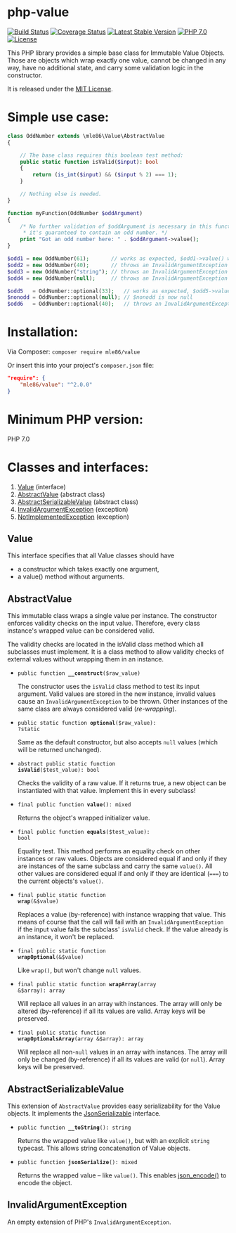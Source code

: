 # php-value

[![Build Status](https://travis-ci.org/mle86/php-value.svg?branch=master)](https://travis-ci.org/mle86/php-value)
[![Coverage Status](https://coveralls.io/repos/github/mle86/php-value/badge.svg?branch=master)](https://coveralls.io/github/mle86/php-value?branch=master)
[![Latest Stable Version](https://poser.pugx.org/mle86/value/version)](https://packagist.org/packages/mle86/value)
[![PHP 7.0](https://img.shields.io/badge/php-7.0-8892BF.svg?style=flat)](https://php.net/)
[![License](https://poser.pugx.org/mle86/value/license)](https://packagist.org/packages/mle86/value)

This PHP library provides a simple base class for Immutable Value Objects.
Those are objects which wrap exactly one value,
cannot be changed in any way,
have no additional state,
and carry some validation logic in the constructor.

It is released under the [MIT License](http://opensource.org/licenses/MIT).


# Simple use case:

```php
class OddNumber extends \mle86\Value\AbstractValue
{

    // The base class requires this boolean test method:
    public static function isValid($input): bool
    {
        return (is_int($input) && ($input % 2) === 1);
    }

    // Nothing else is needed.
}

function myFunction(OddNumber $oddArgument)
{
    /* No further validation of $oddArgument is necessary in this function,
     * it's guaranteed to contain an odd number. */
    print "Got an odd number here: " . $oddArgument->value();
}

$odd1 = new OddNumber(61);       // works as expected, $odd1->value() will return 61
$odd2 = new OddNumber(40);       // throws an InvalidArgumentException
$odd3 = new OddNumber("string"); // throws an InvalidArgumentException
$odd4 = new OddNumber(null);     // throws an InvalidArgumentException

$odd5   = OddNumber::optional(33);   // works as expected, $odd5->value() will return 33
$nonodd = OddNumber::optional(null); // $nonodd is now null
$odd6   = OddNumber::optional(40);   // throws an InvalidArgumentException
```


# Installation:

Via Composer:  `composer require mle86/value`

Or insert this into your project's `composer.json` file:

```json
"require": {
    "mle86/value": "^2.0.0"
}
```


# Minimum PHP version:

PHP 7.0


# Classes and interfaces:

1. [Value](#value) (interface)
1. [AbstractValue](#abstractvalue)  (abstract class)
1. [AbstractSerializableValue](#abstractserializablevalue)  (abstract class)
1. [InvalidArgumentException](#invalidargumentexception)  (exception)
1. [NotImplementedException](#notimplementedexception)  (exception)


## Value

This interface specifies that all Value classes should have
* a constructor which takes exactly one argument,
* a value() method without arguments.


## AbstractValue

This immutable class wraps a single value per instance.
The constructor enforces validity checks on the input value.
Therefore, every class instance's wrapped value can be considered valid.

The validity checks are located in the isValid class method which all
subclasses must implement.  It is a class method to allow validity checks
of external values without wrapping them in an instance.


* <code>public function <b>\_\_construct</b>($raw\_value)</code>

  The constructor uses the `isValid` class method to test its input argument.
  Valid values are stored in the new instance, invalid values cause an `InvalidArgumentException` to be thrown.
  Other instances of the same class are always considered valid (*re-wrapping*).

* <code>public static function <b>optional</b>($raw\_value): ?static</code>

  Same as the default constructor,
  but also accepts `null` values (which will be returned unchanged).

* <code>abstract public static function <b>isValid</b>($test\_value): bool</code>

  Checks the validity of a raw value.
  If it returns true, a new object can be instantiated with that value.
  Implement this in every subclass!

* <code>final public function <b>value</b>(): mixed</code>

  Returns the object's wrapped initializer value.

* <code>final public function <b>equals</b>($test\_value): bool</code>

  Equality test.
  This method performs an equality check on other instances or raw values.
  Objects are considered equal if and only if they are instances of the same subclass and carry the same `value()`.
  All other values are considered equal if and only if they are identical (`===`) to the current objects's `value()`.

* <code>final public static function <b>wrap</b>(&$value)</code>

  Replaces a value (by-reference) with instance wrapping that value.
  This means of course that the call will fail with an `InvalidArgumentException` if the input value fails the subclass' `isValid` check.
  If the value already is an instance, it won't be replaced.

* <code>final public static function <b>wrapOptional</b>(&$value)</code>

  Like `wrap()`, but won't change `null` values.

* <code>final public static function <b>wrapArray</b>(array &$array): array</code>

  Will replace all values in an array with instances.
  The array will only be altered (by-reference) if all its values are valid.
  Array keys will be preserved.

* <code>final public static function <b>wrapOptionalsArray</b>(array &$array): array</code>

  Will replace all non-`null` values in an array with instances.
  The array will only be changed (by-reference) if all its values are valid (or `null`).
  Array keys will be preserved.


## AbstractSerializableValue

This extension of `AbstractValue` provides easy serializability for the Value objects.
It implements the [JsonSerializable](https://php.net/manual/class.jsonserializable.php) interface.

* <code>public function <b>\_\_toString</b>(): string</code>

  Returns the wrapped value like `value()`, but with an explicit
  `string` typecast.  This allows string concatenation of Value objects.

* <code>public function <b>jsonSerialize</b>(): mixed</code>

  Returns the wrapped value –
  like `value()`.
  This enables [json\_encode()](https://secure.php.net/json_encode) to encode the object.


## InvalidArgumentException

An empty extension of PHP's `InvalidArgumentException`.
